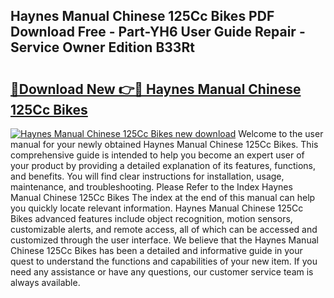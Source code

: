 ## Haynes Manual Chinese 125Cc Bikes PDF Download Free - Part-YH6 User Guide Repair - Service Owner Edition B33Rt

# <h2><a href="http://bc47257.oget.top/?id=Haynes+Manual+Chinese+125Cc+Bikes">🔗Download New 👉🔴 Haynes Manual Chinese 125Cc Bikes</a></h2>

[![Haynes Manual Chinese 125Cc Bikes new download](https://i.imgur.com/5g1atiW.png)](http://bc47257.oget.top/?id=Haynes+Manual+Chinese+125Cc+Bikes)
Welcome to the user manual for your newly obtained Haynes Manual Chinese 125Cc Bikes. This comprehensive guide is intended to help you become an expert user of your product by providing a detailed explanation of its features, functions, and benefits. You will find clear instructions for installation, usage, maintenance, and troubleshooting. Please Refer to the Index Haynes Manual Chinese 125Cc Bikes The index at the end of this manual can help you quickly locate relevant information. Haynes Manual Chinese 125Cc Bikes advanced features include object recognition, motion sensors, customizable alerts, and remote access, all of which can be accessed and customized through the user interface. We believe that the Haynes Manual Chinese 125Cc Bikes has been a detailed and informative guide in your quest to understand the functions and capabilities of your new item. If you need any assistance or have any questions, our customer service team is always available.
